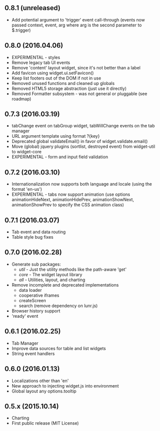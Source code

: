 0.8.1 (unreleased)
--
* Add potential argument to 'trigger' event call-through (events now passed context, event, arg where arg is the second parameter to $.trigger)


0.8.0 (2016.04.06)
--
* EXPERIMENTAL - styles
* Remove legacy tab UI events
* Remove 'content' layout widget, since it's not better than a label
* Add favicon using widget.ui.setFavicon()
* Keep list footers out of the DOM if not in use
* Removed unused functions and cleaned up globals
* Removed HTML5 storage abstraction (just use it directly)
* Removed Formatter subsystem - was not general or pluggable (see roadmap)


0.7.3 (2016.03.19)
--
* tabChange event on tabGroup widget, tabWillChange events on the tab manager
* URL argument template using format ?{key}
* Deprecated global validateEmail() in favor of widget.validate.email()
* Move (global) jquery plugins (sortlist, destroyed event) from widget-util to widget-core
* EXPERIMENTAL - form  and input field validation


0.7.2 (2016.03.10)
--
* Internationalization now supports both language and locale (using the format 'en-us')
* EXPERIMENTAL - tabs now support animation (use options animationHideNext, animationHidePrev, animationShowNext, animationShowPrev to specify the CSS animation class)


0.7.1 (2016.03.07)
--
* Tab event and data routing
* Table style bug fixes


0.7.0 (2016.02.28)
--
* Generate sub packages:
  - *util* - Just the utility methods like the path-aware 'get'
  - *core* - The widget layout library
  - *all* - Utilities, layout, and charting
* Remove incomplete and deprecated implementations
  - data loader
  - cooperative iframes
  - createScreen
  - search (remove dependency on lunr.js)
* Browser history support
* 'ready' event


0.6.1 (2016.02.25)
--
* Tab Manager
* Improve data sources for table and list widgets
* String event handlers


0.6.0 (2016.01.13)
--
* Localizations other than 'en'
* New approach to injecting widget.js into environment
* Global layout any options.tooltip


0.5.x (2015.10.14)
--
* Charting
* First public release (MIT License)
